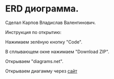 # ERD диограмма.

Сделал Карпов Владислав Валентинович.

Инструкция по открытию:

Нажимаем зелёную кнопку "Code".

В сплывающем окне нажимаем "Download ZIP".

Открываем "diagrams.net".

Открываем диагамму через [сайт](https://app.diagrams.net/)
